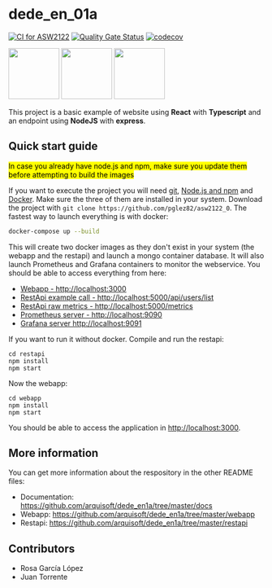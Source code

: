 # dede_en_01a

[![CI for ASW2122](https://github.com/Arquisoft/dede_en_01a/actions/workflows/asw2122.yml/badge.svg)](https://github.com/Arquisoft/dede_en_01a/actions/workflows/asw2122.yml)
[![Quality Gate Status](https://sonarcloud.io/api/project_badges/measure?project=Arquisoft_dede_en_01a&metric=alert_status)](https://sonarcloud.io/summary/new_code?id=Arquisoft_dede_en_01a)
[![codecov](https://codecov.io/gh/Arquisoft/dede_en1a/branch/master/graph/badge.svg?token=B6G6RyRlqa)](https://codecov.io/gh/Arquisoft/dede_en1a)

<p float="left">
<img src="https://blog.wildix.com/wp-content/uploads/2020/06/react-logo.jpg" height="100">
<img src="https://miro.medium.com/max/1200/0*RbmfNyhuBb8G3LWh.png" height="100">
<img src="https://miro.medium.com/max/365/1*Jr3NFSKTfQWRUyjblBSKeg.png" height="100">
</p>


This project is a basic example of website using **React** with **Typescript** and an endpoint using **NodeJS** with **express**.

## Quick start guide
<mark>In case you already have node.js and npm, make sure you update them before attempting to build the images</mark>

If you want to execute the project you will need [git](https://git-scm.com/downloads), [Node.js and npm](https://www.npmjs.com/get-npm) and [Docker](https://docs.docker.com/get-docker/). Make sure the three of them are installed in your system. Download the project with `git clone https://github.com/pglez82/asw2122_0`. The fastest way to launch everything is with docker:
```bash
docker-compose up --build
```
This will create two docker images as they don't exist in your system (the webapp and the restapi) and launch a mongo container database. It will also launch Prometheus and Grafana containers to monitor the webservice. You should be able to access everything from here:
 - [Webapp - http://localhost:3000](http://localhost:3000)
 - [RestApi example call - http://localhost:5000/api/users/list](http://localhost:5000/api/users/list)
 - [RestApi raw metrics - http://localhost:5000/metrics](http://localhost:5000/metrics)
 - [Prometheus server - http://localhost:9090](http://localhost:9090)
 - [Grafana server http://localhost:9091](http://localhost:9091)
 
If you want to run it without docker. Compile and run the restapi:
```shell
cd restapi
npm install
npm start
```

Now the webapp:

```shell
cd webapp
npm install
npm start
```

You should be able to access the application in [http://localhost:3000](http://localhost:3000).

## More information
You can get more information about the respository in the other README files:
- Documentation: https://github.com/arquisoft/dede_en1a/tree/master/docs
- Webapp: https://github.com/arquisoft/dede_en1a/tree/master/webapp
- Restapi: https://github.com/arquisoft/dede_en1a/tree/master/restapi

## Contributors
- Rosa García López
- Juan Torrente
